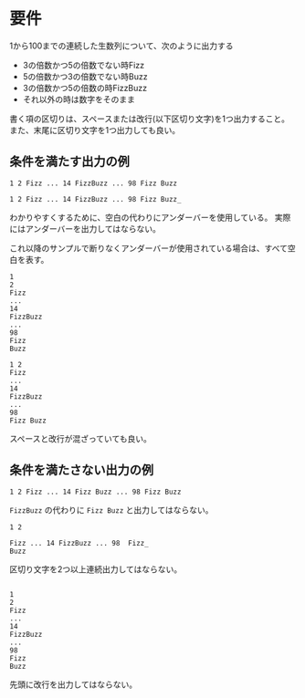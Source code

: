 # 要件

1から100までの連続した生数列について、次のように出力する

- 3の倍数かつ5の倍数でない時Fizz
- 5の倍数かつ3の倍数でない時Buzz
- 3の倍数かつ5の倍数の時FizzBuzz
- それ以外の時は数字をそのまま

書く項の区切りは、スペースまたは改行(以下区切り文字)を1つ出力すること。
また、末尾に区切り文字を1つ出力しても良い。

## 条件を満たす出力の例

```
1 2 Fizz ... 14 FizzBuzz ... 98 Fizz Buzz
```

```
1 2 Fizz ... 14 FizzBuzz ... 98 Fizz Buzz_
```

わかりやすくするために、空白の代わりにアンダーバーを使用している。
実際にはアンダーバーを出力してはならない。

これ以降のサンプルで断りなくアンダーバーが使用されている場合は、すべて空白を表す。

```
1
2
Fizz
...
14
FizzBuzz
...
98
Fizz
Buzz
```

```
1 2
Fizz
...
14
FizzBuzz
...
98
Fizz Buzz
```

スペースと改行が混ざっていても良い。

## 条件を満たさない出力の例

```
1 2 Fizz ... 14 Fizz Buzz ... 98 Fizz Buzz
```

`FizzBuzz` の代わりに `Fizz Buzz` と出力してはならない。


```
1 2 

Fizz ... 14 FizzBuzz ... 98  Fizz_
Buzz
```

区切り文字を2つ以上連続出力してはならない。

```

1
2
Fizz
...
14
FizzBuzz
...
98
Fizz
Buzz
```

先頭に改行を出力してはならない。
